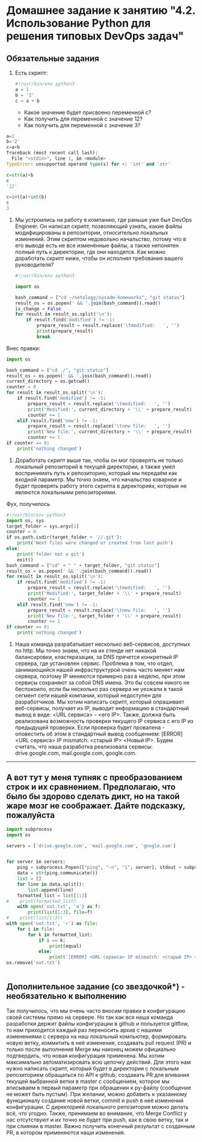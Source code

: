 # Домашнее задание к занятию "4.2. Использование Python для решения типовых DevOps задач"

## Обязательные задания

1. Есть скрипт:
	```python
    #!/usr/bin/env python3
	a = 1
	b = '2'
	c = a + b
	```
	* Какое значение будет присвоено переменной c?
	* Как получить для переменной c значение 12?
	* Как получить для переменной c значение 3?
```python
a=1
b='2'
c=a+b
Traceback (most recent call last):
  File "<stdin>", line 1, in <module>
TypeError: unsupported operand type(s) for +: 'int' and 'str'

c=str(a)+b
c
'12'

c=int(a)+int(b)
c
3
```
1. Мы устроились на работу в компанию, где раньше уже был DevOps Engineer. Он написал скрипт, позволяющий узнать, какие файлы модифицированы в репозитории, относительно локальных изменений. Этим скриптом недовольно начальство, потому что в его выводе есть не все изменённые файлы, а также непонятен полный путь к директории, где они находятся. Как можно доработать скрипт ниже, чтобы он исполнял требования вашего руководителя?

	```python
    #!/usr/bin/env python3

    import os

	bash_command = ["cd ~/netology/sysadm-homeworks", "git status"]
	result_os = os.popen(' && '.join(bash_command)).read()
    is_change = False
	for result in result_os.split('\n'):
        if result.find('modified') != -1:
            prepare_result = result.replace('\tmodified:   ', '')
            print(prepare_result)
            break

	```
Внес правки:
```python
import os

bash_command = ["cd ./", "git status"]
result_os = os.popen(' && '.join(bash_command)).read()
current_directory = os.getcwd()
counter = 0
for result in result_os.split('\n'):
    if result.find('modified') != -1:
        prepare_result = result.replace('\tmodified:   ', '')
        print('Modified:', current_directory + '\\' + prepare_result)
        counter += 1
    elif result.find('new') != -1:
        prepare_result = result.replace('\tnew file:   ', '')
        print('New file:', current_directory + '\\' + prepare_result)
        counter += 1
if counter == 0:
    print('nothing changed')
```
1. Доработать скрипт выше так, чтобы он мог проверять не только локальный репозиторий в текущей директории, а также умел воспринимать путь к репозиторию, который мы передаём как входной параметр. Мы точно знаем, что начальство коварное и будет проверять работу этого скрипта в директориях, которые не являются локальными репозиториями.

Фух, получилось 

```python
#!/usr/bin/env python3
import os, sys
target_folder = sys.argv[1]
counter = 0
if os.path.isdir(target_folder + '//.git'):
    print('Next files were changed or created from last push')
else:
    print('folder not a git')
    exit()
bash_command = ["cd" + " " + target_folder, "git status"]
result_os = os.popen(' && '.join(bash_command)).read()
for result in result_os.split('\n'):
    if result.find('modified') != -1:
        prepare_result = result.replace('\tmodified:   ', '')
        print('Modified:', target_folder + '\\' + prepare_result)
        counter += 1
    elif result.find('new') != -1:
        prepare_result = result.replace('\tnew file:   ', '')
        print('New file:', target_folder + '\\' + prepare_result)
        counter += 1
if counter == 0:
    print('nothing changed')
```


1. Наша команда разрабатывает несколько веб-сервисов, доступных по http. Мы точно знаем, что на их стенде нет никакой балансировки, кластеризации, за DNS прячется конкретный IP сервера, где установлен сервис. Проблема в том, что отдел, занимающийся нашей инфраструктурой очень часто меняет нам сервера, поэтому IP меняются примерно раз в неделю, при этом сервисы сохраняют за собой DNS имена. Это бы совсем никого не беспокоило, если бы несколько раз сервера не уезжали в такой сегмент сети нашей компании, который недоступен для разработчиков. Мы хотим написать скрипт, который опрашивает веб-сервисы, получает их IP, выводит информацию в стандартный вывод в виде: <URL сервиса> - <его IP>. Также, должна быть реализована возможность проверки текущего IP сервиса c его IP из предыдущей проверки. Если проверка будет провалена - оповестить об этом в стандартный вывод сообщением: [ERROR] <URL сервиса> IP mismatch: <старый IP> <Новый IP>. Будем считать, что наша разработка реализовала сервисы: drive.google.com, mail.google.com, google.com.
---
А вот тут у меня тупняк с преобразованием строк и их сравнением. Предполагаю, что было бы здорово сделать дикт, но на такой жаре мозг не соображает.
Дайте подсказку, пожалуйста
---
```python
import subprocess
import os

servers = ['drive.google.com', 'mail.google.com', 'google.com']


for server in servers:
    ping = subprocess.Popen(["ping", "-n", "1", server], stdout = subprocess.PIPE, stderr = subprocess.PIPE)
    data = str(ping.communicate())
    list = []
    for line in data.split():
        list.append(line)
    formatted_list = list[1:3]
#    print(formatted_list)
    with open('out.txt', 'a') as f:
        print(list[1:3], file=f)
#    print(list[1:3])
with open('out.txt', 'r') as file:
    for i in file:
        for k in formatted_list:
            if i == k:
                print(equal)
            else:
                print('[ERROR] <URL сервиса> IP mismatch: <старый IP> <Новый IP>')
os.remove('out.txt')



```
## Дополнительное задание (со звездочкой*) - необязательно к выполнению

Так получилось, что мы очень часто вносим правки в конфигурацию своей системы прямо на сервере. Но так как вся наша команда разработки держит файлы конфигурации в github и пользуется gitflow, то нам приходится каждый раз переносить архив с нашими изменениями с сервера на наш локальный компьютер, формировать новую ветку, коммитить в неё изменения, создавать pull request (PR) и только после выполнения Merge мы наконец можем официально подтвердить, что новая конфигурация применена. Мы хотим максимально автоматизировать всю цепочку действий. Для этого нам нужно написать скрипт, который будет в директории с локальным репозиторием обращаться по API к github, создавать PR для вливания текущей выбранной ветки в master с сообщением, которое мы вписываем в первый параметр при обращении к py-файлу (сообщение не может быть пустым). При желании, можно добавить к указанному функционалу создание новой ветки, commit и push в неё изменений конфигурации. С директорией локального репозитория можно делать всё, что угодно. Также, принимаем во внимание, что Merge Conflict у нас отсутствуют и их точно не будет при push, как в свою ветку, так и при слиянии в master. Важно получить конечный результат с созданным PR, в котором применяются наши изменения. 


